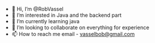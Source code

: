 - 👋 Hi, I’m @RobVassel
- 👀 I’m interested in Java and the backend part
- 🌱 I’m currently learning java
- 💞️ I’m looking to collaborate on everything for experience
- 📫 How to reach me email - vasselbob@gmail.com

<!---
RobVassel/RobVassel is a ✨ special ✨ repository because its `README.md` (this file) appears on your GitHub profile.
You can click the Preview link to take a look at your changes.
--->
